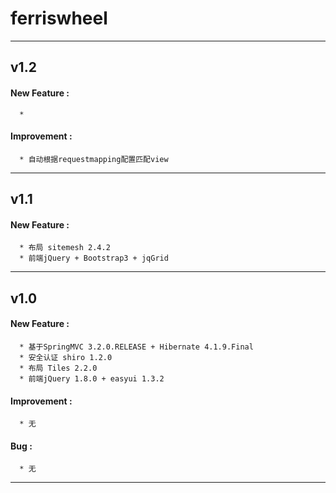 # ferriswheel

---
## v1.2
#### New Feature :
      * 
#### Improvement :
      * 自动根据requestmapping配置匹配view

---
## v1.1
#### New Feature :
      * 布局 sitemesh 2.4.2
      * 前端jQuery + Bootstrap3 + jqGrid

---
## v1.0
 
#### New Feature :
      * 基于SpringMVC 3.2.0.RELEASE + Hibernate 4.1.9.Final
      * 安全认证 shiro 1.2.0
      * 布局 Tiles 2.2.0
      * 前端jQuery 1.8.0 + easyui 1.3.2
  
#### Improvement :
      * 无
      
#### Bug :
      * 无
---
 